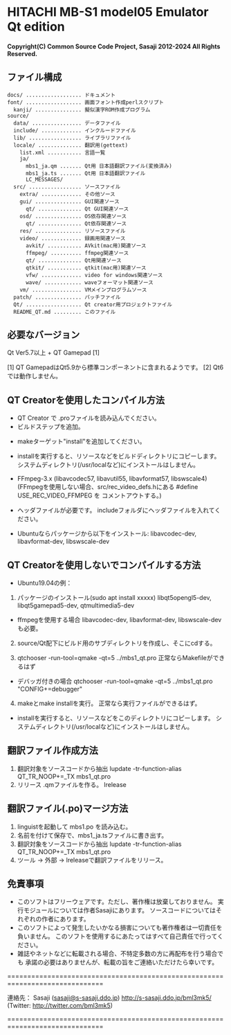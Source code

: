 # HITACHI MB-S1 model05 Emulator Qt edition

#### Copyright(C) Common Source Code Project, Sasaji 2012-2024 All Rights Reserved.

## ファイル構成

    docs/ .................. ドキュメント
    font/ .................. 画面フォント作成perlスクリプト
      kanji/ ............... 擬似漢字ROM作成プログラム
    source/
      data/ ................ データファイル
      include/ ............. インクルードファイル
      lib/ ................. ライブラリファイル
      locale/ .............. 翻訳用(gettext)
        list.xml ........... 言語一覧
        ja/
          mbs1_ja.qm ....... Qt用 日本語翻訳ファイル(変換済み)
          mbs1_ja.ts ....... Qt用 日本語翻訳ファイル
          LC_MESSAGES/
      src/ ................. ソースファイル
        extra/ ............. その他ソース
        gui/ ............... GUI関連ソース
          qt/ .............. Qt GUI関連ソース
        osd/ ............... OS依存関連ソース
          qt/ .............. Qt依存関連ソース
        res/ ............... リソースファイル
        video/ ............. 録画用関連ソース
          avkit/ ........... AVkit(mac用)関連ソース
          ffmpeg/ .......... ffmpeg関連ソース
          qt/ .............. Qt用関連ソース
          qtkit/ ........... qtkit(mac用)関連ソース
          vfw/ ............. video for windows関連ソース
          wave/ ............ waveフォーマット関連ソース
        vm/ ................ VMメインプログラムソース
      patch/ ............... パッチファイル
      Qt/ .................. Qt creator用プロジェクトファイル
      README_QT.md ......... このファイル


## 必要なバージョン

  Qt Ver5.7以上 + QT Gamepad [1]

  [1] QT GamepadはQt5.9から標準コンポーネントに含まれるようです。
  [2] Qt6では動作しません。


## QT Creatorを使用したコンパイル方法

 * QT Creator で .proファイルを読み込んでください。
 * ビルドステップを追加。
  + makeターゲット"install"を追加してください。
   * installを実行すると、リソースなどをビルドディレクトリにコピーします。
     システムディレクトリ(/usr/localなど)にインストールはしません。

 * FFmpeg-3.x (libavcodec57, libavutil55, libavformat57, libswscale4)
   (FFmpegを使用しない場合、src/rec_video_defs.hにある #define USE_REC_VIDEO_FFMPEG を
    コメントアウトする。)
  + ヘッダファイルが必要です。
    includeフォルダにヘッダファイルを入れてください。

  + Ubuntuならパッケージから以下をインストール:
    libavcodec-dev, libavformat-dev, libswscale-dev


## QT Creatorを使用しないでコンパイルする方法

 * Ubuntu19.04の例：
  1. パッケージのインストール(sudo apt install xxxxx)
     libqt5opengl5-dev, libqt5gamepad5-dev, qtmultimedia5-dev
   * ffmpegを使用する場合
     libavcodec-dev, libavformat-dev, libswscale-devも必要。

  2. source/Qt配下にビルド用のサブディレクトリを作成し、そこにcdする。

  3. qtchooser -run-tool=qmake -qt=5 ../mbs1_qt.pro
     正常ならMakefileができるはず
   * デバッガ付きの場合
     qtchooser -run-tool=qmake -qt=5 ../mbs1_qt.pro "CONFIG+=debugger"

  4. makeとmake installを実行。
     正常なら実行ファイルができるはず。
   * installを実行すると、リソースなどをこのディレクトリにコピーします。
     システムディレクトリ(/usr/localなど)にインストールはしません。


## 翻訳ファイル作成方法

  1. 翻訳対象をソースコードから抽出
     lupdate -tr-function-alias QT_TR_NOOP+=_TX mbs1_qt.pro
  2. リリース .qmファイルを作る。
     lrelease


## 翻訳ファイル(.po)マージ方法

  1. linguistを起動して mbs1.po を読み込む。
  2. 名前を付けて保存で、mbs1_ja.tsファイルに書き出す。
  3. 翻訳対象をソースコードから抽出
     lupdate -tr-function-alias QT_TR_NOOP+=_TX mbs1_qt.pro
  4. ツール -> 外部 -> lreleaseで翻訳ファイルをリリース。


## 免責事項

* このソフトはフリーウェアです。ただし、著作権は放棄しておりません。
  実行モジュールについては作者Sasajiにあります。
  ソースコードについてはそれぞれの作者にあります。
* このソフトによって発生したいかなる損害についても著作権者は一切責任を負いません。
  このソフトを使用するにあたってはすべて自己責任で行ってください。
* 雑誌やネットなどに転載される場合、不特定多数の方に再配布を行う場合でも
  承諾の必要はありませんが、転載の旨をご連絡いただけたら幸いです。

==============================================================================

連絡先：
  Sasaji (sasaji@s-sasaji.ddo.jp)
  http://s-sasaji.ddo.jp/bml3mk5/
  (Twitter: http://twitter.com/bml3mk5)

==============================================================================

